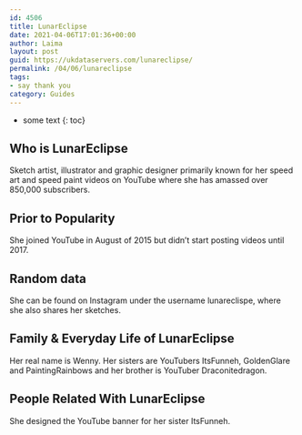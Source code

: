 ```yaml
---
id: 4506
title: LunarEclipse
date: 2021-04-06T17:01:36+00:00
author: Laima
layout: post
guid: https://ukdataservers.com/lunareclipse/
permalink: /04/06/lunareclipse
tags:
- say thank you
category: Guides
---
```


* some text
{: toc}


## Who is LunarEclipse
                  
                  
                  
Sketch artist, illustrator and graphic designer primarily known for her speed art and speed paint videos on YouTube where she has amassed over 850,000 subscribers.
                  
              
            
              
            
                
                
                
## Prior to Popularity
                  
                  
                  
She joined YouTube in August of 2015 but didn&#8217;t start posting videos until 2017.
                  
              
            
              
            
                
                
                
## Random data
                  
                  
                  
She can be found on Instagram under the username lunareclispe, where she also shares her sketches. 
                  
              
            
              
            
                
                
                
## Family & Everyday Life of LunarEclipse
                  
                  
                  
Her real name is Wenny. Her sisters are YouTubers ItsFunneh, GoldenGlare and PaintingRainbows and her brother is YouTuber Draconitedragon. 
                  
              
            
              
            
                
                
                
## People Related With LunarEclipse
                  
                  
                  
She designed the YouTube banner for her sister ItsFunneh.
                  
              
            
              
            
                
              
            
              
              
            
            
              
            
          
          
          
